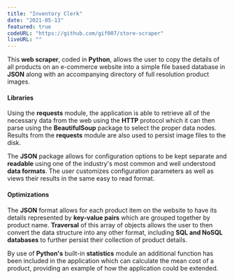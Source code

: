 ```yaml
---
title: "Inventory Clerk"
date: "2021-05-13"
featured: true
codeURL: "https://github.com/gif007/store-scraper"
liveURL: ""
---
```

This **web scraper**, coded in **Python**, allows the user to copy the details of all products on an e-commerce website into a simple file based database in **JSON** along with an accompanying directory of full resolution product images.

#### Libraries

Using the **requests** module, the application is able to retrieve all of the necessary data from the web using the **HTTP** protocol which it can then parse using the **BeautifulSoup** package to select the proper data nodes.  Results from the **requests** module are also used to persist image files to the disk.

The **JSON** package allows for configuration options to be kept separate and **readable** using one of the industry's most common and well understood **data formats**.  The user customizes configuration parameters as well as views their results in the same easy to read format.

#### Optimizations

The **JSON** format allows for each product item on the website to have its details represented by **key-value pairs** which are grouped together by product name.  **Traversal** of this array of objects allows the user to then convert the data structure into any other format, including **SQL and NoSQL databases** to further persist their collection of product details.

By use of **Python's** built-in **statistics** module an additional function has been included in the application which can calculate the mean cost of a product, providing an example of how the application could be extended.
